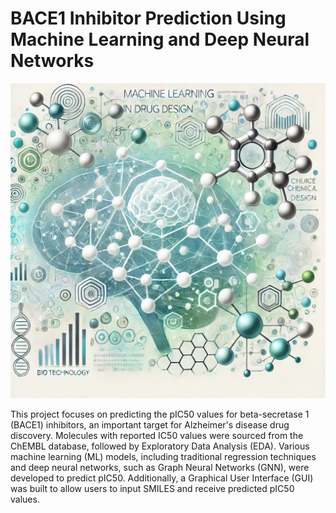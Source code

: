 # BACE1 Inhibitor Prediction Using Machine Learning and Deep Neural Networks

![Alt text](images/img1.png)

This project focuses on predicting the pIC50 values for beta-secretase 1 (BACE1) inhibitors, an important target for Alzheimer's disease drug discovery. Molecules with reported IC50 values were sourced from the ChEMBL database, followed by Exploratory Data Analysis (EDA). Various machine learning (ML) models, including traditional regression techniques and deep neural networks, such as Graph Neural Networks (GNN), were developed to predict pIC50. Additionally, a Graphical User Interface (GUI) was built to allow users to input SMILES and receive predicted pIC50 values.
